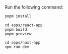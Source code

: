 
Run the following command:

```sh
pnpm install
```

```
cd apps/react-app
pnpm build
pnpm preview
```

```
cd apps/nuxt-app
npm run dev
```
